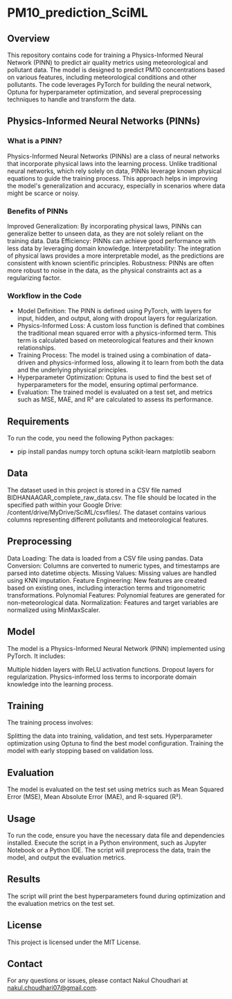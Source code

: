 # PM10_prediction_SciML
## Overview

This repository contains code for training a Physics-Informed Neural Network (PINN) to predict air quality metrics using meteorological and pollutant data. The model is designed to predict PM10 concentrations based on various features, including meteorological conditions and other pollutants. The code leverages PyTorch for building the neural network, Optuna for hyperparameter optimization, and several preprocessing techniques to handle and transform the data.

## Physics-Informed Neural Networks (PINNs)

### What is a PINN?

Physics-Informed Neural Networks (PINNs) are a class of neural networks that incorporate physical laws into the learning process. Unlike traditional neural networks, which rely solely on data, PINNs leverage known physical equations to guide the training process. This approach helps in improving the model's generalization and accuracy, especially in scenarios where data might be scarce or noisy.

### Benefits of PINNs

Improved Generalization: By incorporating physical laws, PINNs can generalize better to unseen data, as they are not solely reliant on the training data.
Data Efficiency: PINNs can achieve good performance with less data by leveraging domain knowledge.
Interpretability: The integration of physical laws provides a more interpretable model, as the predictions are consistent with known scientific principles.
Robustness: PINNs are often more robust to noise in the data, as the physical constraints act as a regularizing factor.
### Workflow in the Code

* Model Definition: The PINN is defined using PyTorch, with layers for input, hidden, and output, along with dropout layers for regularization.
* Physics-Informed Loss: A custom loss function is defined that combines the traditional mean squared error with a physics-informed term. This term is calculated based on meteorological features and their known relationships.
* Training Process: The model is trained using a combination of data-driven and physics-informed loss, allowing it to learn from both the data and the underlying physical principles.
* Hyperparameter Optimization: Optuna is used to find the best set of hyperparameters for the model, ensuring optimal performance.
* Evaluation: The trained model is evaluated on a test set, and metrics such as MSE, MAE, and R² are calculated to assess its performance.
## Requirements

To run the code, you need the following Python packages:
- pip install pandas numpy torch optuna scikit-learn matplotlib seaborn

## Data

The dataset used in this project is stored in a CSV file named BIDHANAAGAR_complete_raw_data.csv. The file should be located in the specified path within your Google Drive: /content/drive/MyDrive/SciML/csvfiles/. The dataset contains various columns representing different pollutants and meteorological features.

## Preprocessing

Data Loading: The data is loaded from a CSV file using pandas.
Data Conversion: Columns are converted to numeric types, and timestamps are parsed into datetime objects.
Missing Values: Missing values are handled using KNN imputation.
Feature Engineering: New features are created based on existing ones, including interaction terms and trigonometric transformations.
Polynomial Features: Polynomial features are generated for non-meteorological data.
Normalization: Features and target variables are normalized using MinMaxScaler.
## Model

The model is a Physics-Informed Neural Network (PINN) implemented using PyTorch. It includes:

Multiple hidden layers with ReLU activation functions.
Dropout layers for regularization.
Physics-informed loss terms to incorporate domain knowledge into the learning process.
## Training

The training process involves:

Splitting the data into training, validation, and test sets.
Hyperparameter optimization using Optuna to find the best model configuration.
Training the model with early stopping based on validation loss.
## Evaluation

The model is evaluated on the test set using metrics such as Mean Squared Error (MSE), Mean Absolute Error (MAE), and R-squared (R²).

## Usage

To run the code, ensure you have the necessary data file and dependencies installed. Execute the script in a Python environment, such as Jupyter Notebook or a Python IDE. The script will preprocess the data, train the model, and output the evaluation metrics.

## Results

The script will print the best hyperparameters found during optimization and the evaluation metrics on the test set.

## License

This project is licensed under the MIT License.

## Contact

For any questions or issues, please contact Nakul Choudhari at nakul.choudhari07@gmail.com.
